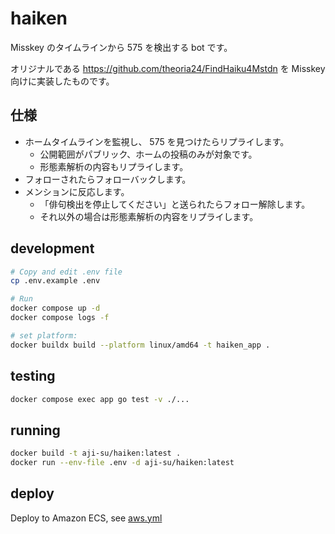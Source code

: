 # haiken

Misskey のタイムラインから 575 を検出する bot です。

オリジナルである https://github.com/theoria24/FindHaiku4Mstdn を Misskey 向けに実装したものです。

## 仕様

- ホームタイムラインを監視し、 575 を見つけたらリプライします。
  - 公開範囲がパブリック、ホームの投稿のみが対象です。
  - 形態素解析の内容もリプライします。
- フォローされたらフォローバックします。
- メンションに反応します。
  - 「俳句検出を停止してください」と送られたらフォロー解除します。
  - それ以外の場合は形態素解析の内容をリプライします。

## development

```bash
# Copy and edit .env file
cp .env.example .env

# Run
docker compose up -d
docker compose logs -f

# set platform:
docker buildx build --platform linux/amd64 -t haiken_app .
```

## testing

```bash
docker compose exec app go test -v ./...
```

## running

```bash
docker build -t aji-su/haiken:latest .
docker run --env-file .env -d aji-su/haiken:latest
```

## deploy

Deploy to Amazon ECS, see [aws.yml](.github/workflows/aws.yml)

